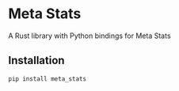 # Meta Stats

A Rust library with Python bindings for Meta Stats

## Installation

```bash
pip install meta_stats
```